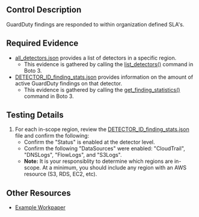 ## Control Description
GuardDuty findings are responded to within organization defined SLA's.

## Required Evidence
* [all_detectors.json](./regions/us-east-1/all_detectors.json) provides a list of detectors in a specific region.
  * This evidence is gathered by calling the [list_detectors()](https://boto3.amazonaws.com/v1/documentation/api/1.26.89/reference/services/guardduty/client/list_detectors.html) command in Boto 3.
* [DETECTOR_ID_finding_stats.json](./regions/us-east-1/DETECTOR_ID_findings_stats.json) provides information on the amount of active GuardDuty findings on that detector.
  * This evidence is gathered by calling the [get_finding_statistics()](https://boto3.amazonaws.com/v1/documentation/api/1.26.89/reference/services/guardduty/client/get_findings_statistics.html) command in Boto 3.

## Testing Details
1. For each in-scope region, review the [DETECTOR_ID_finding_stats.json](./regions/us-east-1/DETECTOR_ID_finding_stats.json) file and confirm the following:
    * Confirm the "Status" is enabled at the detector level.
    * Confirm the following "DataSources" were enabled: "CloudTrail", "DNSLogs", "FlowLogs", and "S3Logs".
    * **Note:** It is your responsiblity to determine which regions are in-scope. At a minimum, you should include any region with an AWS resource (S3, RDS, EC2, etc).

## Other Resources
- [Example Workpaper](https://docs.google.com/spreadsheets/d/1bGfbXUTSzVCSGCWn7UtG6QN4wWeEKdrubygcCuDDjbI/edit?gid=1836199300)
